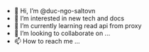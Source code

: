 - 👋 Hi, I’m @duc-ngo-saltovn
- 👀 I’m interested in new tech and docs
- 🌱 I’m currently learning read api from proxy
- 💞️ I’m looking to collaborate on ...
- 📫 How to reach me ...

<!---
duc-ngo-saltovn/duc-ngo-saltovn is a ✨ special ✨ repository because its `README.md` (this file) appears on your GitHub profile.
You can click the Preview link to take a look at your changes.
--->
